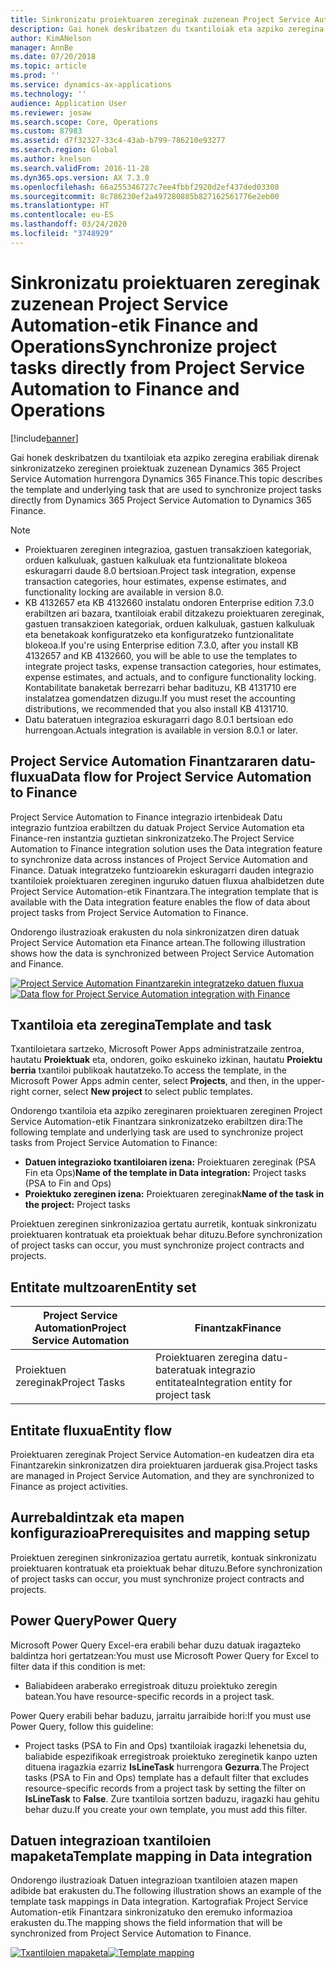 ```yaml
---
title: Sinkronizatu proiektuaren zereginak zuzenean Project Service Automation-etik Finance and Operations
description: Gai honek deskribatzen du txantiloiak eta azpiko zeregina erabiliak direnak sinkronizatzeko zereginen proiektuak zuzenean Microsoft Dynamics 365 Project Service Automation hurrengora Dynamics 365 Finance.
author: KimANelson
manager: AnnBe
ms.date: 07/20/2018
ms.topic: article
ms.prod: ''
ms.service: dynamics-ax-applications
ms.technology: ''
audience: Application User
ms.reviewer: josaw
ms.search.scope: Core, Operations
ms.custom: 87983
ms.assetid: d7f32327-33c4-43ab-b799-786210e93277
ms.search.region: Global
ms.author: knelson
ms.search.validFrom: 2016-11-28
ms.dyn365.ops.version: AX 7.3.0
ms.openlocfilehash: 66a255346727c7ee4fbbf2920d2ef437ded03308
ms.sourcegitcommit: 8c786230ef2a497280885b827162561776e2eb00
ms.translationtype: HT
ms.contentlocale: eu-ES
ms.lasthandoff: 03/24/2020
ms.locfileid: "3748929"
---
```

# <a name="synchronize-project-tasks-directly-from-project-service-automation-to-finance-and-operations"></a><span data-ttu-id="7a7da-103">Sinkronizatu proiektuaren zereginak zuzenean Project Service Automation-etik Finance and Operations</span><span class="sxs-lookup"><span data-stu-id="7a7da-103">Synchronize project tasks directly from Project Service Automation to Finance and Operations</span></span>

[!include[banner](../includes/banner.md)]

<span data-ttu-id="7a7da-104">Gai honek deskribatzen du txantiloiak eta azpiko zeregina erabiliak direnak sinkronizatzeko zereginen proiektuak zuzenean Dynamics 365 Project Service Automation hurrengora Dynamics 365 Finance.</span><span class="sxs-lookup"><span data-stu-id="7a7da-104">This topic describes the template and underlying task that are used to synchronize project tasks directly from Dynamics 365 Project Service Automation to Dynamics 365 Finance.</span></span>

> [!NOTE]
> - <span data-ttu-id="7a7da-105">Proiektuaren zereginen integrazioa, gastuen transakzioen kategoriak, orduen kalkuluak, gastuen kalkuluak eta funtzionalitate blokeoa eskuragarri daude 8.0 bertsioan.</span><span class="sxs-lookup"><span data-stu-id="7a7da-105">Project task integration, expense transaction categories, hour estimates, expense estimates, and functionality locking are available in version 8.0.</span></span>
> - <span data-ttu-id="7a7da-106">KB 4132657 eta KB 4132660 instalatu ondoren Enterprise edition 7.3.0 erabiltzen ari bazara, txantiloiak erabil ditzakezu proiektuaren zereginak, gastuen transakzioen kategoriak, orduen kalkuluak, gastuen kalkuluak eta benetakoak konfiguratzeko eta konfiguratzeko funtzionalitate blokeoa.</span><span class="sxs-lookup"><span data-stu-id="7a7da-106">If you're using Enterprise edition 7.3.0, after you install KB 4132657 and KB 4132660, you will be able to use the templates to integrate project tasks, expense transaction categories, hour estimates, expense estimates, and actuals, and to configure functionality locking.</span></span> <span data-ttu-id="7a7da-107">Kontabilitate banaketak berrezarri behar badituzu, KB 4131710 ere instalatzea gomendatzen dizugu.</span><span class="sxs-lookup"><span data-stu-id="7a7da-107">If you must reset the accounting distributions, we recommended that you also install KB 4131710.</span></span>
> - <span data-ttu-id="7a7da-108">Datu bateratuen integrazioa eskuragarri dago 8.0.1 bertsioan edo hurrengoan.</span><span class="sxs-lookup"><span data-stu-id="7a7da-108">Actuals integration is available in version 8.0.1 or later.</span></span>

## <a name="data-flow-for-project-service-automation-to-finance"></a><span data-ttu-id="7a7da-109">Project Service Automation Finantzararen datu-fluxua</span><span class="sxs-lookup"><span data-stu-id="7a7da-109">Data flow for Project Service Automation to Finance</span></span>

<span data-ttu-id="7a7da-110">Project Service Automation to Finance integrazio irtenbideak Datu integrazio funtzioa erabiltzen du datuak Project Service Automation eta Finance-ren instantzia guztietan sinkronizatzeko.</span><span class="sxs-lookup"><span data-stu-id="7a7da-110">The Project Service Automation to Finance integration solution uses the Data integration feature to synchronize data across instances of Project Service Automation and Finance.</span></span> <span data-ttu-id="7a7da-111">Datuak integratzeko funtzioarekin eskuragarri dauden integrazio txantiloiek proiektuaren zereginen inguruko datuen fluxua ahalbidetzen dute Project Service Automation-etik Finantzara.</span><span class="sxs-lookup"><span data-stu-id="7a7da-111">The integration template that is available with the Data integration feature enables the flow of data about project tasks from Project Service Automation to Finance.</span></span>

<span data-ttu-id="7a7da-112">Ondorengo ilustrazioak erakusten du nola sinkronizatzen diren datuak Project Service Automation eta Finance artean.</span><span class="sxs-lookup"><span data-stu-id="7a7da-112">The following illustration shows how the data is synchronized between Project Service Automation and Finance.</span></span>

<span data-ttu-id="7a7da-113">[![Project Service Automation Finantzarekin integratzeko datuen fluxua](./media/ProjectTasksFlow.png)](./media/ProjectTasksFlow.png)</span><span class="sxs-lookup"><span data-stu-id="7a7da-113">[![Data flow for Project Service Automation integration with Finance](./media/ProjectTasksFlow.png)](./media/ProjectTasksFlow.png)</span></span>

## <a name="template-and-task"></a><span data-ttu-id="7a7da-114">Txantiloia eta zeregina</span><span class="sxs-lookup"><span data-stu-id="7a7da-114">Template and task</span></span>

<span data-ttu-id="7a7da-115">Txantiloietara sartzeko, Microsoft Power Apps administratzaile zentroa, hautatu **Proiektuak** eta, ondoren, goiko eskuineko izkinan, hautatu **Proiektu berria** txantiloi publikoak hautatzeko.</span><span class="sxs-lookup"><span data-stu-id="7a7da-115">To access the template, in the Microsoft Power Apps admin center, select **Projects**, and then, in the upper-right corner, select **New project** to select public templates.</span></span>

<span data-ttu-id="7a7da-116">Ondorengo txantiloia eta azpiko zereginaren proiektuaren zereginen Project Service Automation-etik Finantzara sinkronizatzeko erabiltzen dira:</span><span class="sxs-lookup"><span data-stu-id="7a7da-116">The following template and underlying task are used to synchronize project tasks from Project Service Automation to Finance:</span></span>

- <span data-ttu-id="7a7da-117">**Datuen integrazioko txantiloiaren izena:** Proiektuaren zereginak (PSA Fin eta Ops)</span><span class="sxs-lookup"><span data-stu-id="7a7da-117">**Name of the template in Data integration:** Project tasks (PSA to Fin and Ops)</span></span>
- <span data-ttu-id="7a7da-118">**Proiektuko zereginen izena:** Proiektuaren zereginak</span><span class="sxs-lookup"><span data-stu-id="7a7da-118">**Name of the task in the project:** Project tasks</span></span>

<span data-ttu-id="7a7da-119">Proiektuen zereginen sinkronizazioa gertatu aurretik, kontuak sinkronizatu proiektuaren kontratuak eta proiektuak behar dituzu.</span><span class="sxs-lookup"><span data-stu-id="7a7da-119">Before synchronization of project tasks can occur, you must synchronize project contracts and projects.</span></span>

## <a name="entity-set"></a><span data-ttu-id="7a7da-120">Entitate multzoaren</span><span class="sxs-lookup"><span data-stu-id="7a7da-120">Entity set</span></span>

| <span data-ttu-id="7a7da-121">Project Service Automation</span><span class="sxs-lookup"><span data-stu-id="7a7da-121">Project Service Automation</span></span> | <span data-ttu-id="7a7da-122">Finantzak</span><span class="sxs-lookup"><span data-stu-id="7a7da-122">Finance</span></span>                             |
|----------------------------|-------------------------------------|
| <span data-ttu-id="7a7da-123">Proiektuen zereginak</span><span class="sxs-lookup"><span data-stu-id="7a7da-123">Project Tasks</span></span>              | <span data-ttu-id="7a7da-124">Proiektuaren zeregina datu-bateratuak integrazio entitatea</span><span class="sxs-lookup"><span data-stu-id="7a7da-124">Integration entity for project task</span></span> |

## <a name="entity-flow"></a><span data-ttu-id="7a7da-125">Entitate fluxua</span><span class="sxs-lookup"><span data-stu-id="7a7da-125">Entity flow</span></span>

<span data-ttu-id="7a7da-126">Proiektuaren zereginak Project Service Automation-en kudeatzen dira eta Finantzarekin sinkronizatzen dira proiektuaren jarduerak gisa.</span><span class="sxs-lookup"><span data-stu-id="7a7da-126">Project tasks are managed in Project Service Automation, and they are synchronized to Finance as project activities.</span></span>

## <a name="prerequisites-and-mapping-setup"></a><span data-ttu-id="7a7da-127">Aurrebaldintzak eta mapen konfigurazioa</span><span class="sxs-lookup"><span data-stu-id="7a7da-127">Prerequisites and mapping setup</span></span>

<span data-ttu-id="7a7da-128">Proiektuen zereginen sinkronizazioa gertatu aurretik, kontuak sinkronizatu proiektuaren kontratuak eta proiektuak behar dituzu.</span><span class="sxs-lookup"><span data-stu-id="7a7da-128">Before synchronization of project tasks can occur, you must synchronize project contracts and projects.</span></span>

## <a name="power-query"></a><span data-ttu-id="7a7da-129">Power Query</span><span class="sxs-lookup"><span data-stu-id="7a7da-129">Power Query</span></span>

<span data-ttu-id="7a7da-130">Microsoft Power Query Excel-era erabili behar duzu datuak iragazteko baldintza hori gertatzean:</span><span class="sxs-lookup"><span data-stu-id="7a7da-130">You must use Microsoft Power Query for Excel to filter data if this condition is met:</span></span>

- <span data-ttu-id="7a7da-131">Baliabideen araberako erregistroak dituzu proiektuko zeregin batean.</span><span class="sxs-lookup"><span data-stu-id="7a7da-131">You have resource-specific records in a project task.</span></span>

<span data-ttu-id="7a7da-132">Power Query erabili behar baduzu, jarraitu jarraibide hori:</span><span class="sxs-lookup"><span data-stu-id="7a7da-132">If you must use Power Query, follow this guideline:</span></span>

- <span data-ttu-id="7a7da-133">Project tasks (PSA to Fin and Ops) txantiloiak iragazki lehenetsia du, baliabide espezifikoak erregistroak proiektuko zereginetik kanpo uzten dituena iragazkia ezarriz **IsLineTask** hurrengora **Gezurra**.</span><span class="sxs-lookup"><span data-stu-id="7a7da-133">The Project tasks (PSA to Fin and Ops) template has a default filter that excludes resource-specific records from a project task by setting the filter on **IsLineTask** to **False**.</span></span> <span data-ttu-id="7a7da-134">Zure txantiloia sortzen baduzu, iragazki hau gehitu behar duzu.</span><span class="sxs-lookup"><span data-stu-id="7a7da-134">If you create your own template, you must add this filter.</span></span>

## <a name="template-mapping-in-data-integration"></a><span data-ttu-id="7a7da-135">Datuen integrazioan txantiloien mapaketa</span><span class="sxs-lookup"><span data-stu-id="7a7da-135">Template mapping in Data integration</span></span>

<span data-ttu-id="7a7da-136">Ondorengo ilustrazioak Datuen integrazioan txantiloien atazen mapen adibide bat erakusten du.</span><span class="sxs-lookup"><span data-stu-id="7a7da-136">The following illustration shows an example of the template task mappings in Data integration.</span></span> <span data-ttu-id="7a7da-137">Kartografiak Project Service Automation-etik Finantzara sinkronizatuko den eremuko informazioa erakusten du.</span><span class="sxs-lookup"><span data-stu-id="7a7da-137">The mapping shows the field information that will be synchronized from Project Service Automation to Finance.</span></span>

<span data-ttu-id="7a7da-138">[![Txantiloien mapaketa](./media/ProjectTasksMapping.png)](./media/ProjectTasksMapping.png)</span><span class="sxs-lookup"><span data-stu-id="7a7da-138">[![Template mapping](./media/ProjectTasksMapping.png)](./media/ProjectTasksMapping.png)</span></span>
